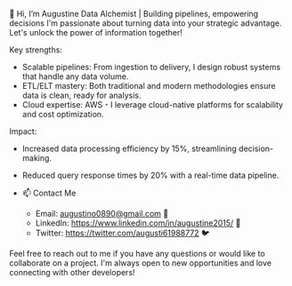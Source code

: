 👋 Hi, I’m Augustine
Data Alchemist | Building pipelines, empowering decisions
I'm passionate about turning data into your strategic advantage. Let's unlock the power of information together!

Key strengths:
- Scalable pipelines: From ingestion to delivery, I design robust systems that handle any data volume.
- ETL/ELT mastery: Both traditional and modern methodologies ensure data is clean, ready for analysis.
- Cloud expertise: AWS - I leverage cloud-native platforms for scalability and cost optimization.

Impact:
- Increased data processing efficiency by 15%, streamlining decision-making.
- Reduced query response times by 20% with a real-time data pipeline.

- 📫 Contact Me
  - Email: <a href="mailto:augustino0890@gmail.com">augustino0890@gmail.com</a> 📧
  - LinkedIn: <a href="https://www.linkedin.com/in/augustine2015/">https://www.linkedin.com/in/augustine2015/</a> 🔗
  - Twitter: <a href="https://twitter.com/augusti61988772">https://twitter.com/augusti61988772</a> 🐦

Feel free to reach out to me if you have any questions or would like to collaborate on a project. I'm always open to new opportunities and love connecting with other developers!
<!---
augustine0890/augustine0890 is a ✨ special ✨ repository because its `README.md` (this file) appears on your GitHub profile.
You can click the Preview link to take a look at your changes.
--->
